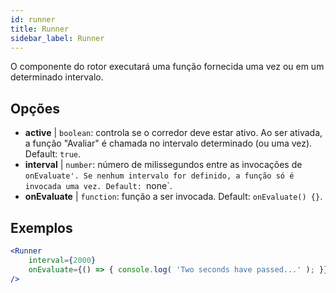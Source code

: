 ```yaml
---
id: runner 
title: Runner
sidebar_label: Runner
---
```


O componente do rotor executará uma função fornecida uma vez ou em um determinado intervalo.

## Opções

* __active__ | `boolean`: controla se o corredor deve estar ativo. Ao ser ativada, a função "Avaliar" é chamada no intervalo determinado (ou uma vez). Default: `true`.
* __interval__ | `number`: número de milissegundos entre as invocações de `onEvaluate'. Se nenhum intervalo for definido, a função só é invocada uma vez. Default: `none`.
* __onEvaluate__ | `function`: função a ser invocada. Default: `onEvaluate() {}`.


## Exemplos

```jsx live
<Runner
    interval={2000}
    onEvaluate={() => { console.log( 'Two seconds have passed...' ); }}
/>
```



